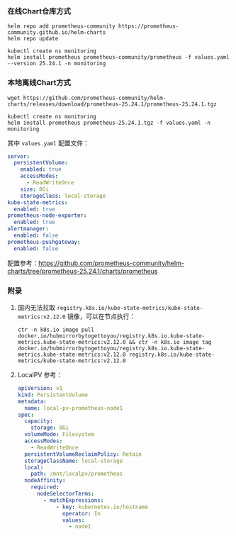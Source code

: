 ### 在线Chart仓库方式

```shell
helm repo add prometheus-community https://prometheus-community.github.io/helm-charts
helm repo update
```

```shell
kubectl create ns monitoring
helm install prometheus prometheus-community/prometheus -f values.yaml --version 25.24.1 -n monitoring
```

### 本地离线Chart方式

```shell
wget https://github.com/prometheus-community/helm-charts/releases/download/prometheus-25.24.1/prometheus-25.24.1.tgz
```

```shell
kubectl create ns monitoring
helm install prometheus prometheus-25.24.1.tgz -f values.yaml -n monitoring
```

其中 `values.yaml` 配置文件：

```yaml
server:
  persistentVolume:
    enabled: true
    accessModes:
      - ReadWriteOnce
    size: 8Gi
    storageClass: local-storage
kube-state-metrics:
  enabled: true
prometheus-node-exporter:
  enabled: true
alertmanager:
  enabled: false
prometheus-pushgateway:
  enabled: false
```

配置参考：https://github.com/prometheus-community/helm-charts/tree/prometheus-25.24.1/charts/prometheus

### 附录

1. 国内无法拉取 `registry.k8s.io/kube-state-metrics/kube-state-metrics:v2.12.0` 镜像，可以在节点执行：

   ```shell
   ctr -n k8s.io image pull docker.io/hubmirrorbytogettoyou/registry.k8s.io.kube-state-metrics.kube-state-metrics:v2.12.0 && ctr -n k8s.io image tag docker.io/hubmirrorbytogettoyou/registry.k8s.io.kube-state-metrics.kube-state-metrics:v2.12.0 registry.k8s.io/kube-state-metrics/kube-state-metrics:v2.12.0
   ```

2. LocalPV 参考：

    ```yaml
    apiVersion: v1
    kind: PersistentVolume
    metadata:
      name: local-pv-prometheus-node1
    spec:
      capacity:
        storage: 8Gi
      volumeMode: Filesystem
      accessModes:
        - ReadWriteOnce
      persistentVolumeReclaimPolicy: Retain
      storageClassName: local-storage
      local:
        path: /mnt/localpv/prometheus
      nodeAffinity:
        required:
          nodeSelectorTerms:
            - matchExpressions:
                - key: kubernetes.io/hostname
                  operator: In
                  values:
                    - node1
    ```
